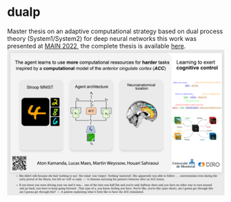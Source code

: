 # dualp
Master thesis on an adaptive computational strategy based on dual process theory (System1/System2) for deep neural networks this work was presented at [MAIN 2022](https://www.main2022.org/home), the complete thesis is available [here](thesis/master_thesis.pdf). 
![poster](figures/poster.png)
